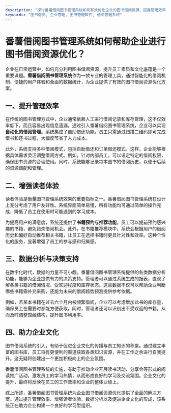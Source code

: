 ```yaml
---
description: "探讨番薯借阅图书管理系统如何有效优化企业的图书借阅资源，提高管理效率，增强读者体验，助力企业文化建设。"
keywords: "图书借阅, 企业管理, 图书管理软件, 借阅管理系统"
---
```

# 番薯借阅图书管理系统如何帮助企业进行图书借阅资源优化？

企业在日常运营中，如何充分利用图书借阅资源，提升员工素质和文化底蕴是一个重要课题。**番薯借阅图书管理系统**作为一款专业的管理工具，通过智能化的借阅机制、便捷的用户体验和全面的数据统计，为企业提供了有效的图书借阅资源优化方案。

## 一、提升管理效率

在传统的图书管理方式中，企业通常依赖人工进行借阅记录和库存管理，这不仅效率低下，而且容易出现信息遗漏。通过引入番薯借阅图书管理系统，企业可以实现**自动化的借阅管理**。系统集成了自助借还功能，员工只需通过扫描二维码即可完成借书和还书过程，大幅度节省了人力成本。

此外，系统支持多种借阅模式，包括自助借还和订单借还模式。这样，企业能够根据具体需求灵活调整借阅方式。例如，针对内部员工，可以设定特定的借阅权限，确保图书资源的合理使用。同时，系统能够记录每本图书的借阅历史，以便于后续的资源调配和管理。

## 二、增强读者体验

读者体验是衡量图书管理系统效果的重要指标之一。番薯借阅图书管理系统在设计上充分考虑了用户友好性。系统界面简单易懂，所有功能均可通过简单的操作完成，降低了员工在使用时可能遇到的学习成本。

为提高用户的满意度，系统还提供了**书籍预约与推荐功能**。员工可以提前预约感兴趣的书籍，避免错失借阅机会。此外，在书籍推荐模块中，系统会根据用户的借阅历史和偏好自动推荐相关书籍，让员工在选择书籍时更具针对性和效率。这种个性化的服务，显著增强了员工的参与感和归属感。

## 三、数据分析与决策支持

在数字化时代，数据的力量不可小觑。番薯借阅图书管理系统提供的各类数据分析功能，能够为企业提供有力的决策支持。管理者可以通过系统生成的报表，直观了解各类书籍的借阅情况、受欢迎程度和库存状态。这些数据不仅可以帮助企业判断哪些书籍需补充采购，还能为未来的借阅趋势预测提供参考依据。

例如，若某本书籍在过去六个月内被频繁借阅，企业可以考虑增加此书的库存量，确保员工在需要时都能方便获取。同时，管理者还可以识别出不受欢迎的书籍，从而及时调整馆藏结构，提升图书利用率。

## 四、助力企业文化

图书借阅系统的引入，有助于促进企业文化的传播与员工知识的积累。通过建立丰富的图书库，员工将有更便利的渠道获取各类知识资源，并在工作之余进行自我提升。这无疑将创建出一个更加积极向上的企业氛围。

番薯借阅图书管理系统的实施，有助于推动企业开展读书活动、分享会等形式的阅读推广活动，激发员工的学习热情，从而形成良好的学习及交流氛围。企业文化的提升，最终将反映在员工的工作效率和企业的整体业绩上。

综上所述，番薯借阅图书管理系统为企业图书借阅资源优化提供了全面的解决方案。通过提升管理效率、增强读者体验、数据分析以及促进企业文化的形成，该系统正在助力企业构建一个良好的学习型组织。
